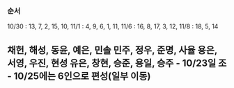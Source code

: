 ### 순서

10/30  : 13, 7, 2, 15, 10,
11/1 : 4, 9, 6, 1, 11,
11/6 : 16, 8, 17, 3, 12,
11/8 : 18, 5, 14

채헌, 해성, 동윤, 예은, **민솔**
민주, **정우**, 준명, 사율
용은, **서영**, 우진, 현성
유은, 창현, 승준, **용일**, 승주
	- 10/23일 조
	- 10/25에는 6인으로 편성(일부 이동)
- 
